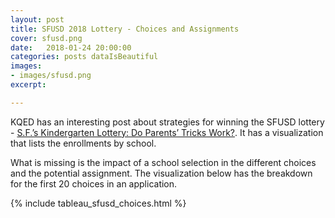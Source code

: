 ```yaml
---
layout: post
title: SFUSD 2018 Lottery - Choices and Assignments
cover: sfusd.png
date:   2018-01-24 20:00:00
categories: posts dataIsBeautiful
images:
- images/sfusd.png
excerpt:

---
```


KQED has an interesting post about strategies for winning the SFUSD lottery - [S.F.’s Kindergarten Lottery: Do Parents’ Tricks Work?](https://ww2.kqed.org/news/2018/01/10/s-f-s-kindergarten-lottery-do-parents-tricks-work/). It has a visualization that lists the enrollments by school.

What is missing is the impact of a school selection in the different choices and the potential assignment. The visualization below has the breakdown for the first 20 choices in an application.

{% include tableau_sfusd_choices.html %}
